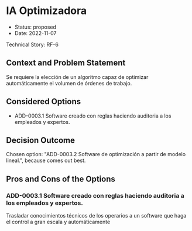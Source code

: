 # IA Optimizadora

* Status: proposed
* Date: 2022-11-07

Technical Story: RF-6

## Context and Problem Statement

Se requiere la elección de un algoritmo capaz de optimizar automáticamente el volumen de órdenes de trabajo.

## Considered Options

* ADD-0003.1 Software creado con reglas haciendo auditoria a los empleados y expertos.


## Decision Outcome

Chosen option: "ADD-0003.2 Software de optimización a partir de modelo lineal.", because comes out best.

## Pros and Cons of the Options

### ADD-0003.1 Software creado con reglas haciendo auditoria a los empleados y expertos.

Trasladar conocimientos técnicos de los operarios a un software que haga el control a gran escala y automáticamente
